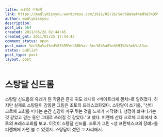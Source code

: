 ```yaml
---
title: 스탕달 신드롬
link: https://madlymissyou.wordpress.com/2011/05/26/%ec%8a%a4%ed%83%95%eb%8b%ac-%ec%8b%a0%eb%93%9c%eb%a1%ac/
author: madlymissyou
description: 
post_id: 564
created: 2011/05/26 02:44:45
created_gmt: 2011/05/25 17:44:45
comment_status: open
post_name: %ec%8a%a4%ed%83%95%eb%8b%ac-%ec%8b%a0%eb%93%9c%eb%a1%ac
status: publish
post_type: post
layout: post
---
```


# 스탕달 신드롬

스탕달 신드롬의 유래가 된 작품은 흔히 귀도 레니의 <베아트리체 첸치>로 알려졌다. 하지만 실제로 스탕달이 감동한 그림은 조토의 프레스코화였다. 스탕달이 쓰기를, "산타 크로체 교회를 떠나는 순간 심장이 마구 뛰는 것을 느끼기 시작했다. 생명이 빠져나가는 것 같았고 걷는 동안 그대로 쓰러질 것 같았다."고 했다. 피렌체 산타 크로체 교회에서 조토의 프레스코화를 보고. 이것이 스탕달 신드롬. 조토가 그린 <성 프란체스코의 장례>를 피렌체에 가면 볼 수 있겠지. 스탕달이 섰던 그 자리에서.